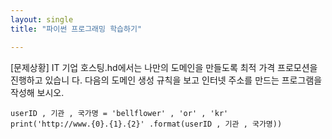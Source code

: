 ```yaml
---
layout: single
title: "파이썬 프로그래밍 학습하기"

---
```


[문제상황]
IT 기업 호스팅.hd에서는 나만의 도메인을 만들도록 최적 가격 프로모션을 진행하고 있습니
다. 다음의 도메인 생성 규칙을 보고 인터넷 주소를 만드는 프로그램을 작성해 보시오.

~~~
userID , 기관 , 국가명 = 'bellflower' , 'or' , 'kr'
print('http://www.{0}.{1}.{2}' .format(userID , 기관 , 국가명))

~~~
